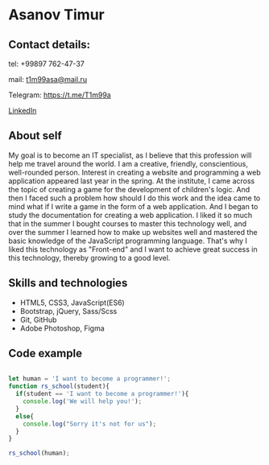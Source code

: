 # Asanov Timur

## Contact details:
tel: +99897 762-47-37

mail: t1m99asa@mail.ru

Telegram: https://t.me/T1m99a

[LinkedIn](https://www.linkedin.com/in/timur-asanov-5225331ba/)


## About self
My goal is to become an IT specialist, as I believe that this profession will help me travel around the world. I am a creative, friendly, conscientious, well-rounded person. Interest in creating a website and programming a web application appeared last year in the spring. At the institute, I came across the topic of creating a game for the development of children's logic. And then I faced such a problem how should I do this work and the idea came to mind what if I write a game in the form of a web application. And I began to study the documentation for creating a web application. I liked it so much that in the summer I bought courses to master this technology well, and over the summer I learned how to make up websites well and mastered the basic knowledge of the JavaScript programming language. That's why I liked this technology as "Front-end" and I want to achieve great success in this technology, thereby growing to a good level.


## Skills and technologies
* HTML5, CSS3, JavaScript(ES6)
* Bootstrap, jQuery, Sass/Scss
* Git, GitHub
* Adobe Photoshop, Figma


## Code example
``` javascript

let human = 'I want to become a programmer!';
function rs_school(student){
  if(student == 'I want to become a programmer!'){
    console.log('We will help you!');
  }
  else{
    console.log("Sorry it's not for us");
  }
}

rs_school(human);
```

